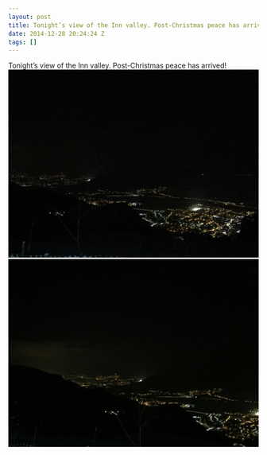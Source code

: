 ```yaml
---
layout: post
title: Tonight’s view of the Inn valley. Post-Christmas peace has arrived!
date: 2014-12-28 20:24:24 Z
tags: []
---
```

Tonight’s view of the Inn valley. Post-Christmas peace has arrived!
![](/media/2014/12/106437039479_0.jpg)
![](/media/2014/12/106437039479_1.jpg)
